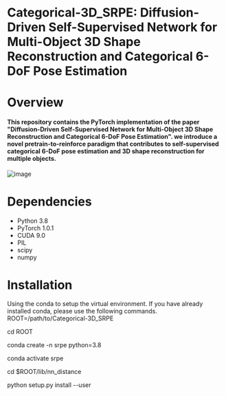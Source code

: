 # Categorical-3D_SRPE: Diffusion-Driven Self-Supervised Network for Multi-Object 3D Shape Reconstruction and Categorical 6-DoF Pose Estimation
# Overview
#### This repository contains the PyTorch implementation of the paper "Diffusion-Driven Self-Supervised Network for Multi-Object 3D Shape Reconstruction and Categorical 6-DoF Pose Estimation". we introduce a novel pretrain-to-reinforce paradigm that contributes to self-supervised categorical 6-DoF pose estimation and 3D shape reconstruction for multiple objects.

![image](https://github.com/S-JingTao/Categorical-3D_SRPE/assets/26479294/bd3a10b6-5b61-469a-8139-138584256075)
# Dependencies
* Python 3.8
* PyTorch 1.0.1
* CUDA 9.0
* PIL
* scipy
* numpy

# Installation
Using the conda to setup the virtual environment. If you have already installed conda, please use the following commands.
ROOT=/path/to/Categorical-3D_SRPE

cd ROOT

conda create -n srpe python=3.8

conda activate srpe

cd $ROOT/lib/nn_distance

python setup.py install --user
